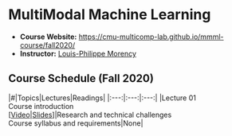 # MultiModal Machine Learning

- **Course Website:** https://cmu-multicomp-lab.github.io/mmml-course/fall2020/
- **Instructor:** [Louis-Philippe Morency](https://www.cs.cmu.edu/~morency/)

## Course Schedule (Fall 2020)

|#|Topics|Lectures|Readings|
|:---:|:---:|:---:|
|Lecture 01<br>Course introduction<br>[[Video]()|[Slides]()]|Research and technical challenges<br>Course syllabus and requirements|None|
